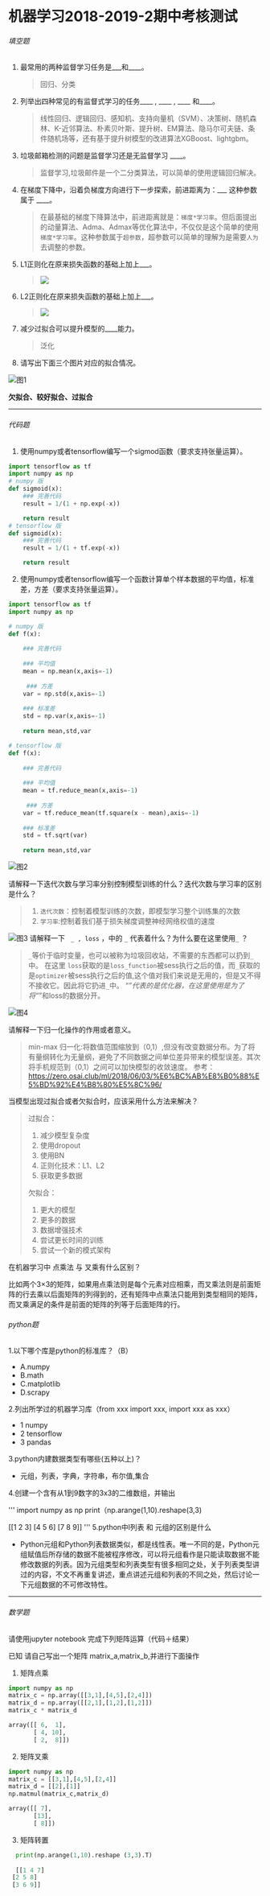 # 机器学习2018-2019-2期中考核测试

###### 填空题

1. 最常用的两种监督学习任务是___和____。
    > 回归、分类

2. 列举出四种常见的有监督式学习的任务____ , ____ , ____ 和____。
    > 线性回归、逻辑回归、感知机、支持向量机（SVM）、决策树、随机森林、K-近邻算法、朴素贝叶斯、提升树、EM算法、隐马尔可夫链、条件随机场等，还有基于提升树模型的改进算法XGBoost、lightgbm。


3. 垃圾邮箱检测的问题是监督学习还是无监督学习 ____。
    > 监督学习,垃圾邮件是一个二分类算法，可以简单的使用逻辑回归解决。

4. 在梯度下降中，沿着负梯度方向进行下一步探索，前进距离为：___  这种参数属于 ____。
    > 在最基础的梯度下降算法中，前进距离就是：`梯度*学习率`。但后面提出的动量算法、Adma、Admax等优化算法中，不仅仅是这个简单的使用`梯度*学习率`。这种参数属于`超参数`，超参数可以简单的理解为是需要`人为`去调整的参数。
5. L1正则化在原来损失函数的基础上加上___。
    > ![](../img/l1.png)
6. L2正则化在原来损失函数的基础上加上___。
    > ![](../img/l2.png)
7. 减少过拟合可以提升模型的____能力。
    > 泛化


8. 请写出下面三个图片对应的拟合情况。

![图1](../img/2018-2019-2.1.png)


**欠拟合、较好拟合、过拟合**


-----------------

###### 代码题

1. 使用numpy或者tensorflow编写一个sigmod函数（要求支持张量运算）。

```python
import tensorflow as tf
import numpy as np
# numpy 版
def sigmoid(x):
    ### 完善代码
    result = 1/(1 + np.exp(-x))

    return result
# tensorflow 版
def sigmoid(x):
    ### 完善代码
    result = 1/(1 + tf.exp(-x))

    return result


```

2. 使用numpy或者tensorflow编写一个函数计算单个样本数据的平均值，标准差，方差（要求支持张量运算）。

```python
import tensorflow as tf
import numpy as np

# numpy 版
def f(x):
    
    ### 完善代码
    
    ### 平均值
    mean = np.mean(x,axis=-1)
    
     ### 方差
    var = np.std(x,axis=-1)
    
    ### 标准差
    std = np.var(x,axis=-1)
    
    return mean,std,var

# tensorflow 版
def f(x):
    
    ### 完善代码
    
    ### 平均值
    mean = tf.reduce_mean(x,axis=-1)
    
     ### 方差
    var = tf.reduce_mean(tf.square(x - mean),axis=-1)
    
    ### 标准差
    std = tf.sqrt(var)
    
    return mean,std,var

```





 ![图2](../img/2018-2019-2.2.png)



请解释一下迭代次数与学习率分别控制模型训练的什么？迭代次数与学习率的区别是什么？
> 1. `迭代次数`：控制着模型训练的次数，即模型学习整个训练集的次数
> 2. `学习率`:控制着我们基于损失梯度调整神经网络权值的速度



![图3](../img/2018-2019-2.3.png)
请解释一下 ` _ , loss`  ，中的 `_` 代表着什么？为什么要在这里使用`_`  ？

> `_`等价于临时变量，也可以被称为垃圾回收站，不需要的东西都可以扔到`_`中。
> 在这里 `loss`获取的是`loss_function`被sess执行之后的值，而`_`获取的是`optimizer`被sess执行之后的值,这个值对我们来说是无用的，但是又不得不接收它。因此将它扔进`_`中。
“_”代表的是优化器，在这里使用是为了将“_”和loss的数据分开。



![图4](../img/2018-2019-2.4.png)

请解释一下归一化操作的作用或者意义。

> min-max 归一化:将数值范围缩放到（0,1）,但没有改变数据分布。为了将有量纲转化为无量纲，避免了不同数据之间单位差异带来的模型误差。其次将手机规范到（0,1）之间可以加快模型的收敛速度。
参考：https://zero.osai.club/ml/2018/06/03/%E6%BC%AB%E8%B0%88%E5%BD%92%E4%B8%80%E5%8C%96/
 

当模型出现过拟合或者欠拟合时，应该采用什么方法来解决？

> 过拟合：
> 1. 减少模型复杂度
> 2. 使用dropout
> 3. 使用BN
> 4. 正则化技术：L1、L2
> 5. 获取更多数据
> 
> 欠拟合：
> 1. 更大的模型
> 2. 更多的数据
> 3. 数据增强技术
> 4. 尝试更长时间的训练
> 5. 尝试一个新的模式架构


在机器学习中 点乘法 与 叉乘有什么区别？

比如两个3×3的矩阵，如果用点乘法则是每个元素对应相乘，而叉乘法则是前面矩阵的行去乘以后面矩阵的列得到的，还有矩阵中点乘法只能用到类型相同的矩阵，而叉乘满足的条件是前面的矩阵的列等于后面矩阵的行。

###### python题

1.以下哪个库是python的标准库？（B）

- A.numpy      
- B.math    
- C.matplotlib   
- D.scrapy

2.列出所学过的机器学习库（from xxx import xxx, import xxx as xxx）

- 1  numpy
- 2  tensorflow
- 3  pandas

3.python内建数据类型有哪些(五种以上)？

- 元组，列表，字典，字符串，布尔值,集合

  

4.创建一个含有从1到9数字的3x3的二维数组，并输出

'''
import numpy as np
print（np.arange(1,10).reshape(3,3)
   
   [[1 2 3]
 [4 5 6]
 [7 8 9]]
'''
5.python中l列表 和 元组的区别是什么

- Python元组和Python列表数据类似，都是线性表。唯一不同的是，Python元组赋值后所存储的数据不能被程序修改，可以将元组看作是只能读取数据不能修改数据的列表。因为元组类型和列表类型有很多相同之处，关于列表类型讲过的内容，不文不再重复讲述，重点讲述元组和列表的不同之处，然后讨论一下元组数据的不可修改特性。

------



###### 数学题

请使用jupyter notebook 完成下列矩阵运算（代码＋结果）

已知 请自己写出一个矩阵 matrix_a,matrix_b,并进行下面操作

1. 矩阵点乘
```python
import numpy as np
matrix_c = np.array([[3,1],[4,5],[2,4]])
matrix_d = np.array([[2,1],[1,2],[1,2]])
matrix_c * matrix_d

array([[ 6,  1],
       [ 4, 10],
       [ 2,  8]])
```


2. 矩阵叉乘 
```python
import numpy as np
matrix_c = [[3,1],[4,5],[2,4]]
matrix_d = [[2],[1]]
np.matmul(matrix_c,matrix_d)

array([[ 7],
       [13],
       [ 8]])
 ```

3. 矩阵转置
```python
  print(np.arange(1,10).reshape (3,3).T)
  
  [[1 4 7]
 [2 5 8]
 [3 6 9]]
 ```
